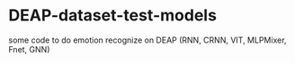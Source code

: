 # DEAP-dataset-test-models
some code to do emotion recognize on DEAP (RNN, CRNN, VIT, MLPMixer, Fnet, GNN) 
